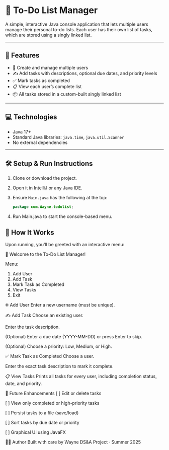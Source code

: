 # 📝 To-Do List Manager

A simple, interactive Java console application that lets multiple users manage their personal to-do lists. Each user has their own list of tasks, which are stored using a singly linked list.

---

## 📌 Features

- 🧑 Create and manage multiple users
- ✍️ Add tasks with descriptions, optional due dates, and priority levels
- ✅ Mark tasks as completed
- 📋 View each user’s complete list
- 📦 All tasks stored in a custom-built singly linked list

---

## 💻 Technologies

- Java 17+
- Standard Java libraries: `java.time`, `java.util.Scanner`
- No external dependencies

---

## 🛠 Setup & Run Instructions

1. Clone or download the project.
2. Open it in IntelliJ or any Java IDE.
3. Ensure `Main.java` has the following at the top:

   ```java
   package com.Wayne.todolist;
4. Run Main.java to start the console-based menu.

## 📖 How It Works
Upon running, you'll be greeted with an interactive menu:

📝 Welcome to the To-Do List Manager!

Menu:
1. Add User
2. Add Task
3. Mark Task as Completed
4. View Tasks
5. Exit


➕ Add User
Enter a new username (must be unique).

✍️ Add Task
Choose an existing user.

Enter the task description.

(Optional) Enter a due date (YYYY-MM-DD) or press Enter to skip.

(Optional) Choose a priority: Low, Medium, or High.

✅ Mark Task as Completed
Choose a user.

Enter the exact task description to mark it complete.

📋 View Tasks
Prints all tasks for every user, including completion status, date, and priority.


🚀 Future Enhancements
[ ] Edit or delete tasks

[ ] View only completed or high-priority tasks

[ ] Persist tasks to a file (save/load)

[ ] Sort tasks by due date or priority

[ ] Graphical UI using JavaFX


👨‍💻 Author
Built with care by Wayne DS&A Project · Summer 2025
